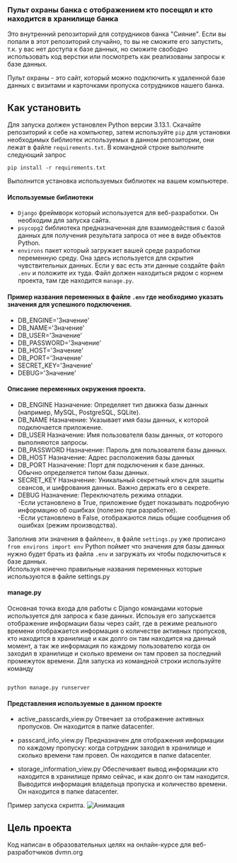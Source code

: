 ### Пульт охраны банка с отображением кто посещял и кто находится в хранилище банка

Это внутренний репозиторий для сотрудников банка "Сияние". Если вы попали в этот репозиторий случайно, то вы не сможите его запустить, т.к. у вас нет доступа к базе данных, но сможите свободно использовать код верстки или посмотреть как реализованы запросы к базе данных. 

Пульт охраны - это сайт, который можно подключить к удаленной базе данных с визитами и карточками пропуска сотрудников нашего банка. 

## Как установить  
Для запуска должен установлен Python версии 3.13.1. Скачайте репозиторий к себе на компьютер, затем используйте `pip` для установки необходимых библиотек используемых в данном репозитории, они лежат в файле `requirements.txt`. 
В командной строке выполните следующий запрос
```
pip install -r requirements.txt

``` 
Выполнится установка используемых библиотек на вашем компьютере. 

#### Используемые библиотеки 
* `Django` фреймворк который используется для веб-разработки. Он необходим для запуска сайта.
* `psycopg2` библиотека предназначенная для взаимодействия с базой данных для получения результата запроса от нее в виде объектов Python.
* `environs` пакет который загружает вашей среде разработки переменную среду. Она здесь используется для скрытия чувствительных данных. Если у вас есть эти данные создайте файл `.env`  и положите их туда. Файл должен находиться рядом с корнем проекта, там где находится `manage.py`.

  
#### Пример названия переменных в файле `.env` где необходимо указать значения для успешного подключения. 
* DB_ENGINE='Значение'
* DB_NAME='Значение'
* DB_USER='Значение'
* DB_PASSWORD='Значение'
* DB_HOST='Значение'
* DB_PORT='Значение'
* SECRET_KEY='Значение'
* DEBUG='Значение'
  
#### Описание переменных окружения проекта.


* DB_ENGINE Назначение: Определяет тип движка базы данных (например, MySQL, PostgreSQL, SQLite).
* DB_NAME Назначение: Указывает имя базы данных, к которой подключается приложение.
* DB_USER Назначение: Имя пользователя базы данных, от которого выполняются запросы.
* DB_PASSWORD Назначение: Пароль для пользователя базы данных.
* DB_HOST Назначение: Адрес расположения базы данных
* DB_PORT Назначение: Порт для подключения к базе данных. Обычно определяется типом базы данных.
* SECRET_KEY Назначение: Уникальный секретный ключ для защиты сеансов, и шифрования данных. Важно держать его в секрете.
* DEBUG Назначение: Переключатель режима отладки.  
-Если установлено в True, приложение будет показывать подробную информацию об ошибках (полезно при разработке).  
-Если установлено в False, отображаются лишь общие сообщения об ошибках (режим производства).

  
Заполнив эти значения в файле`env`, в файле `settings.py` уже прописано `from environs import env` Python поймет что значения для базы данных нужно будет брать из файла `.env` и загружать их чтобы подключиться к базе данных.  
Используя конечно правильные названия переменных которые используются в файле settings.py

#### manage.py 
Основная точка входа для работы с Django командами которые используется для запроса к базе данных. Испоьзуя его запускается отображение информации базы через сайт, где в режиме реального времени отображается информация о количестве активных пропусков, кто находится в хранилище и как долго он там находится на данный момент, а 
так же информация по каждому пользователю когда он заходил в хранилище и сколько времени он там провел за последний промежуток времени. Для запуска из командной строки используйте команду 
```

python manage.py runserver

```
#### Представления используемые в данном проекте
* active_passcards_view.py 
Отвечает за отображение активных пропусков. Он находится в папке datacenter. 

* passcard_info_view.py 
Предназначен для отображения информации по каждому пропуску: когда сотрудник заходил в хранилище и сколько времени там провел. Он находится в папке datacenter. 

* storage_information_view.py 
Обеспечивает вывод информации кто находится в хранилище прямо сейчас, и как долго он там находится. Выводится информация владельца пропуска и количество времени. Он находится в папке datacenter.    

Пример запуска скрипта. 
![Анимация](https://github.com/user-attachments/assets/69408a16-c313-4dcb-af07-2aa8634415d9)


## Цель проекта 
Код написан в образовательных целях на онлайн-курсе для веб-разработчиков dvmn.org 
